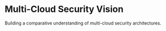 # Multi-Cloud Security Vision
Building a comparative understanding of multi-cloud security architectures.